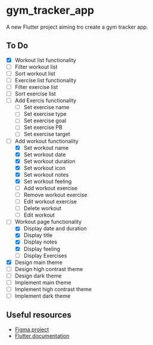 # gym_tracker_app

A new Flutter project aiming tro create a gym tracker app.

## To Do

- [x] Workout list functionality
- [ ] Filter workout list
- [ ] Sort workout list
- [ ] Exercise list functionality
- [ ] Filter exercise list
- [ ] Sort exercise list
- [ ] Add Exercis functionality
  - [ ] Set exercise name
  - [ ] Set exercise type
  - [ ] Set exercise goal
  - [ ] Set exercise PB
  - [ ] Set exercise target
- [ ] Add workout functionality
  - [x] Set workout name
  - [x] Set workout date
  - [x] Set workout duration
  - [x] Set workout icon
  - [x] Set workout notes
  - [x] Set workout feeling
  - [ ] Add workout exercise
  - [ ] Remove workout exercise
  - [ ] Edit workout exercise
  - [ ] Delete workout
  - [ ] Edit workout
- [ ] Workout page functionality
  - [x] Display date and duration
  - [x] Display title
  - [x] Display notes
  - [x] Display feeling
  - [ ] Display Exercises
- [x] Design main theme
- [ ] Design high contrast theme
- [ ] Design dark theme
- [ ] Implement main theme
- [ ] Implement high contrast theme
- [ ] Implement dark theme

## Useful resources

- [Figma project](https://www.figma.com/design/GhKSjuXSN8T4NgYQ7RDnpd/gym_tracker_app?node-id=0-1&t=fKUfm5YFsVZUDT3P-0)
- [Flutter documentation](https://flutter.dev/docs)
